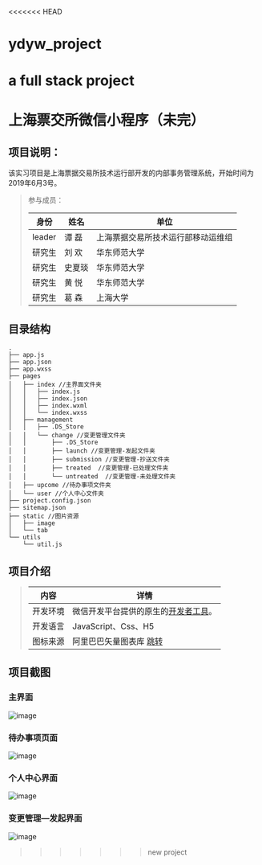 <<<<<<< HEAD
# ydyw_project
a full stack project
=======
# 上海票交所微信小程序（未完）

## 项目说明：

该实习项目是上海票据交易所技术运行部开发的内部事务管理系统，开始时间为2019年6月3号。

> 参与成员：
>
>| 身份               | 姓名 | 单位                                |
>| ------------------- | ---- | ---------------------------------------- |
>| leader              | 谭  磊  | 上海票据交易所技术运行部移动运维组 |
>| 研究生               | 刘  欢  | 华东师范大学 |
>| 研究生               | 史夏琰  | 华东师范大学 |
>| 研究生               | 黄  悦  | 华东师范大学 |
>| 研究生               | 葛  森  | 上海大学 |


## 目录结构

```
.
├── app.js
├── app.json
├── app.wxss
├── pages 
│   ├── index //主界面文件夹
│   │   ├── index.js
│   │   ├── index.json
│   │   ├── index.wxml
│   │   └── index.wxss
│   ├── management 
│   │   ├── .DS_Store
│   │   └── change //变更管理文件夹
│   │       ├── .DS_Store
│   │       ├── launch //变更管理-发起文件夹
│   │       ├── submission //变更管理-抄送文件夹
│   │       ├── treated  //变更管理-已处理文件夹
│   │       └── untreated  //变更管理-未处理文件夹
│   ├── upcome //待办事项文件夹
│   └── user //个人中心文件夹   
├── project.config.json
├── sitemap.json
├── static //图片资源
│   ├── image
│   └── tab
└── utils
    └── util.js
```

## 项目介绍
>| 内容               |   详情 | 
>| ------------------- | ---- | 
>| 开发环境              | 微信开发平台提供的原生的<a href="https://developers.weixin.qq.com/miniprogram/dev/devtools/download.html">开发者工具</a>。  | 
>| 开发语言               | JavaScript、Css、H5  | 
>| 图标来源               | 阿里巴巴矢量图表库 <a href="https://www.iconfont.cn">跳转</a>  | 

## 项目截图

### 主界面
![image](https://github.com/qq2294011886/wxxcx_pjs/blob/master/githubImage/zhuye.jpg) 

### 待办事项页面
![image](https://github.com/qq2294011886/wxxcx_pjs/blob/master/githubImage/daiban.jpg)

### 个人中心界面
![image](https://github.com/qq2294011886/wxxcx_pjs/blob/master/githubImage/wode.jpg)

### 变更管理—发起界面
![image](https://github.com/qq2294011886/wxxcx_pjs/blob/master/githubImage/change_launch.jpg)


>>>>>>> new project
